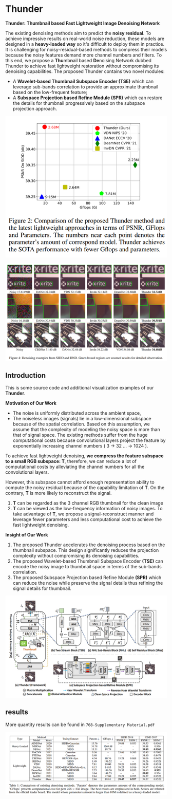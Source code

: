 # Thunder
**Thunder: Thumbnail based Fast Lightweight Image Denoising Network**

The existing denoising methods aim to predict the **noisy residual**.
To achieve impressive results on real-world noise reduction, these models are designed in a **heavy-loaded way** so it's difficult to deploy them in practice.
It is challenging for noisy-residual-based methods to compress their models because the noisy features demand more channel numbers and filters.
To this end, we propose a **Thu**mb**n**ail based **De**noising Netwo**r**k dubbed Thunder to achieve fast lightweight restoration without compromising its denoising capabilities.
The proposed Thunder contains two novel modules: 
- A **Wavelet-based Thumbnail Subspace Encoder (TSE)** which can leverage sub-bands correlation to provide an approximate thumbnail based on the low-frequent feature; 
- A **Subspace Projection based Refine Module (SPR)** which can restore the details for thumbnail progressively based on the subspace projection approach.

<p align='center'>  
  <img src='./imgreadm/cmp.png' width='600' />  
</p>

<p align='center'>  
  <img src='./imgreadm/vis-results.png' />  
</p>

## Introduction
This is some source code and additional visualization examples of our **Thunder**.

**Motivation of Our Work**

- The noise is uniformly distributed across the ambient space, 
- The noiseless images (signals) lie in a low-dimensional subspace because of the spatial correlation.
Based on this assumption, we assume that the complexity of modeling the noisy space is more than that of signal space.
The existing methods suffer from the huge computational costs because convolutional layers project the feature by exponentially increasing channel numbers ( 3 -> 32 ... -> 1024 ).

To achieve fast lightweight denoising, **we compress the feature subspace to a small RGB subspace: T**, therefore, we can reduce a lot of computational costs by alleviating the channel numbers for all the convolutional layers.

However, this subspace cannot afford enough representation ability to compute the noisy residual because of the capability limitation of **T**.
On the contrary, **T** is more likely to reconstruct the signal.

1. **T** can be regarded as the 3 channel RGB thumbnail for the clean image 
2. **T** can be viewed as the low-frequency information of noisy images.
To take advantage of **T**, we propose a signal-reconstruct manner and leverage fewer parameters and less computational cost to achieve the fast lightweight denoising.

**Insight of Our Work**
1. The proposed Thunder accelerates the denoising process based on the thumbnail subspace. This design significantly reduces the projection complexity without compromising its denoising capabilities.
2. The proposed Wavelet-based Thumbnail Subspace Encoder **(TSE)** can encode the noisy image to thumbnail space in terms of the sub-bands correlation.
3. The proposed Subspace Projection based Refine Module **(SPR)** which can reduce the noise while preserve the signal details thus refining the signal details for thumbnail.

<p align='center'>  
  <img src='imgreadm/framework.png' width='880'/>  
</p>

## results
More quantity results can be found in `768-Supplementary Material.pdf`
<p align='center'>
  <img src='imgreadm/results.png'/>  
</p>

